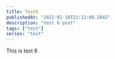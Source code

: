 ```yaml
---
title: Test6
publishedAt: "2022-01-16T22:12:08.284Z"
description: "test 6 post"
tags: ["test"]
series: "test"
---
```


This is test 6
